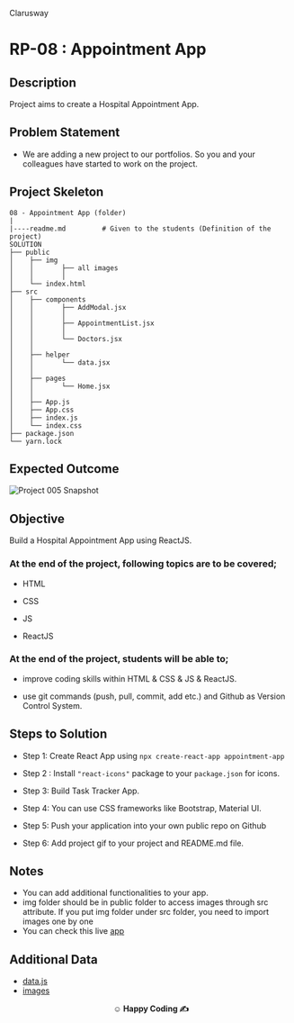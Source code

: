 <p>Clarusway<img align="right"
  src="https://secure.meetupstatic.com/photos/event/3/1/b/9/600_488352729.jpeg"  width="15px"></p>

# RP-08 : Appointment App

## Description

Project aims to create a Hospital Appointment App.

## Problem Statement

- We are adding a new project to our portfolios. So you and your colleagues have started to work on the project.

## Project Skeleton

```
08 - Appointment App (folder)
|
|----readme.md         # Given to the students (Definition of the project)
SOLUTION
├── public
│    ├── img
│    │       ├── all images
│    │       │
│    └── index.html
├── src
│    ├── components
│    │       ├── AddModal.jsx
│    │       │
│    │       ├── AppointmentList.jsx
│    │       │
│    │       └── Doctors.jsx
│    │
│    ├── helper
│    │       └── data.jsx
│    │ 
│    ├── pages
│    │       └── Home.jsx
│    │ 
│    ├── App.js
│    ├── App.css
│    ├── index.js
│    └── index.css
├── package.json
└── yarn.lock
```

## Expected Outcome

![Project 005 Snapshot](./project.gif)

## Objective

Build a Hospital Appointment App using ReactJS.

### At the end of the project, following topics are to be covered;

- HTML

- CSS

- JS

- ReactJS

### At the end of the project, students will be able to;

- improve coding skills within HTML & CSS & JS & ReactJS.

- use git commands (push, pull, commit, add etc.) and Github as Version Control System.

## Steps to Solution

- Step 1: Create React App using `npx create-react-app appointment-app`

- Step 2 : Install `"react-icons"` package to your `package.json` for icons.

- Step 3: Build Task Tracker App.

- Step 4: You can use CSS frameworks like Bootstrap, Material UI.

- Step 5: Push your application into your own public repo on Github

- Step 6: Add project gif to your project and README.md file.

## Notes

- You can add additional functionalities to your app.
- img folder should be in public folder to access images through src attribute. If you put img folder under src folder, you need to import images one by one
- You can check this live [app](https://appointment-app-xi.vercel.app/)

## Additional Data

  - [data.js](./helper/data.js)
  - [images](./img/)


**<p align="center">&#9786; Happy Coding &#9997;</p>**
